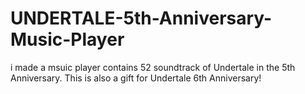 # UNDERTALE-5th-Anniversary-Music-Player
i made a msuic player contains 52 soundtrack of Undertale in the 5th Anniversary. This is also a gift for Undertale 6th Anniversary!

